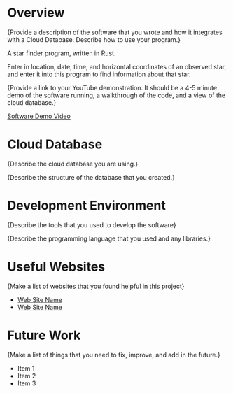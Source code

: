 # Overview


{Provide a description of the software that you wrote and how it integrates with a Cloud Database. Describe how to use your program.}

A star finder program, written in Rust. 

Enter in location, date, time, and horizontal coordinates of an observed star, and enter it into this program to find information about that star.



{Provide a link to your YouTube demonstration. It should be a 4-5 minute demo of the software running, a walkthrough of the code, and a view of the cloud database.}

[Software Demo Video](http://youtube.link.goes.here)

# Cloud Database

{Describe the cloud database you are using.}

{Describe the structure of the database that you created.}

# Development Environment

{Describe the tools that you used to develop the software}

{Describe the programming language that you used and any libraries.}

# Useful Websites

{Make a list of websites that you found helpful in this project}

- [Web Site Name](http://url.link.goes.here)
- [Web Site Name](http://url.link.goes.here)

# Future Work

{Make a list of things that you need to fix, improve, and add in the future.}

- Item 1
- Item 2
- Item 3
